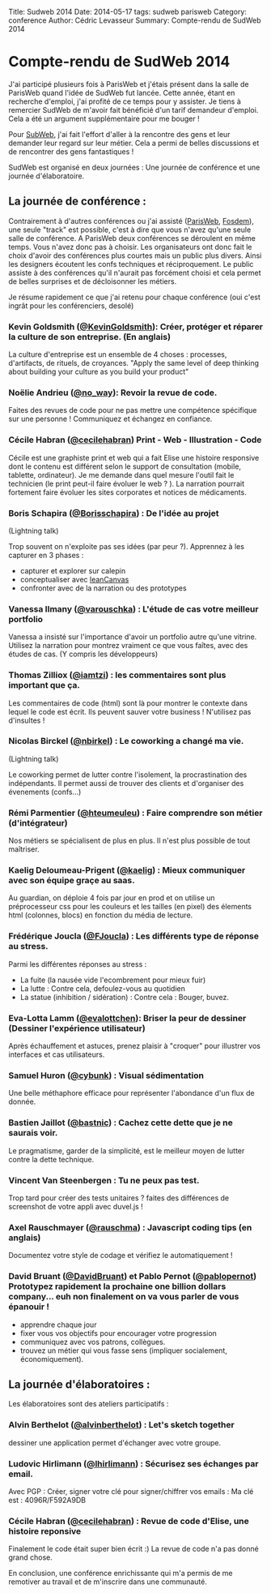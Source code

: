 Title: Sudweb 2014
Date: 2014-05-17
tags: sudweb parisweb
Category: conference
Author: Cédric Levasseur
Summary: Compte-rendu de SudWeb 2014

Compte-rendu de SudWeb 2014
===========================

J'ai participé plusieurs fois à ParisWeb et j'étais présent dans la salle
de ParisWeb quand l'idée de SudWeb fut lancée. Cette année, étant en 
recherche d'emploi, j'ai profité de ce temps pour y assister. Je tiens à
remercier SudWeb de m'avoir fait bénéficié d'un tarif demandeur d'emploi. Cela
a été un argument supplémentaire pour me bouger !

Pour [SubWeb](http://www.sudweb.fr), j'ai fait l'effort d'aller à la rencontre des gens et leur demander 
leur regard sur leur métier. Cela a permi de belles discussions et de rencontrer
des gens fantastiques ! 

SudWeb est organisé en deux journées : Une journée de conférence et une journée d'élaboratoire.

La journée de conférence :
--------------------------

Contrairement à d'autres conférences ou j'ai assisté ([ParisWeb](http://www.paris-web.fr), [Fosdem](http://www.fosdem.org)), une seule "track" est possible,
c'est à dire que vous n'avez qu'une seule salle de conférence. A ParisWeb deux conférences se déroulent
en même temps. Vous n'avez donc pas à choisir. Les organisateurs ont donc fait le choix d'avoir des 
conférences plus courtes mais un public plus divers. Ainsi les designers écoutent les confs techniques et
réciproquement. Le public assiste à des conférences qu'il n'aurait pas forcément choisi et cela permet
de belles surprises et de décloisonner les métiers.

Je résume rapidement ce que j'ai retenu pour chaque conférence (oui c'est ingrât pour les conférenciers, desolé) 

### Kevin Goldsmith ([@KevinGoldsmith](http://www.twitter.com/@KevinGoldsmith)): Créer, protéger et réparer la culture de son entreprise. (En anglais)

La culture d'entreprise est un ensemble de 4 choses : processes, d'artifacts, de rituels, de croyances.
"Apply the same level of deep thinking about building your culture as you build your product"

### Noëlie Andrieu ([@no_way](http://www.twitter.com/@no_way)): Revoir la revue de code.

Faites des revues de code pour ne pas mettre une compétence spécifique sur une personne ! Communiquez et échangez en confiance.

### Cécile Habran ([@cecilehabran](http://www.twitter.com/@cecilehabran)) Print - Web - Illustration - Code

Cécile est une graphiste print et web qui a fait Elise une histoire responsive dont le contenu est différent selon le support de consultation
(mobile, tablette, ordinateur). 
Je me demande dans quel mesure l'outil fait le technicien (le print peut-il faire évoluer le web ? ). La narration pourrait fortement
faire évoluer les sites corporates et notices de médicaments.

### Boris Schapira ([@Borisschapira](http://www.twitter.com/@BorisChapira)) : De l'idée au projet 
(Lightning talk)

Trop souvent on n'exploite pas ses idées (par peur ?). Apprennez à les capturer en 3 phases : 
- capturer et explorer sur calepin
- conceptualiser avec [leanCanvas](http://blog.xebia.fr/2013/07/29/se-lancer-dans-le-lean-startup-avec-le-lean-canvas-part-1/)
- confronter avec de la narration ou des prototypes

### Vanessa Ilmany ([@varouschka](http://www.twitter.com/@varouschka)) : L'étude de cas votre meilleur portfolio

Vanessa a insisté sur l'importance d'avoir un portfolio autre qu'une vitrine. Utilisez la narration pour montrez vraiment
ce que vous faîtes, avec des études de cas. (Y compris les développeurs)

### Thomas Zilliox ([@iamtzi](http://www.twitter.com/@iamtzi)) : les commentaires sont plus important que ça.
Les commentaires de code (html) sont là pour montrer le contexte dans lequel le code est écrit.
Ils peuvent sauver votre business ! N'utilisez pas d'insultes !

### Nicolas Birckel ([@nbirkel](http://www.twitter.com/@nbirkel)) : Le coworking a changé ma vie.
(Lightning talk)
 
Le coworking permet de lutter contre l'isolement, la procrastination des indépendants. Il permet aussi
de trouver des clients et d'organiser des évenements (confs...) 

### Rémi Parmentier ([@hteumeuleu](http://www.twitter.com/@hteumeuleu)) : Faire comprendre son métier (d'intégrateur)

Nos métiers se spécialisent de plus en plus. Il n'est plus possible de tout maîtriser.

### Kaelig Deloumeau-Prigent ([@kaelig](http://www.twitter.com/@kaelig)) : Mieux communiquer avec son équipe graçe au saas.

Au guardian, on déploie 4 fois par jour en prod et on utilise un préprocesseur css pour les couleurs et les tailles (en pixel)
des élements html (colonnes, blocs) en fonction du média de lecture.

### Frédérique Joucla ([@FJoucla](http://www.twitter.com/@FJoucla)) : Les différents type de réponse au stress.

Parmi les différentes réponses au stress : 
- La fuite (la nausée vide l'ecombrement pour mieux fuir)
- La lutte : Contre cela, defoulez-vous au quotidien
- La statue (inhibition / sidération) : Contre cela : Bouger, buvez.

### Eva-Lotta Lamm ([@evalottchen](http://www.twitter.com/@evalottchen)): Briser la peur de dessiner (Dessiner l'expérience utilisateur) 

Après échauffement et astuces, prenez plaisir à "croquer" pour illustrer vos interfaces et cas utilisateurs.

### Samuel Huron ([@cybunk](http://www.twitter.com/@cybunk)) : Visual sédimentation

Une belle méthaphore efficace pour représenter l'abondance d'un flux de donnée. 

### Bastien Jaillot ([@bastnic](http://www.twitter.com/@bastnic)) : Cachez cette dette que je ne saurais voir.

Le pragmatisme, garder de la simplicité, est le meilleur moyen de lutter contre la dette technique.

### Vincent Van Steenbergen : Tu ne peux pas test.

Trop tard pour créer des tests unitaires ? faites des différences de screenshot de votre appli avec duvel.js ! 

### Axel Rauschmayer ([@rauschma](http://www.twitter.com/@rauschma)) : Javascript coding tips (en anglais)

Documentez votre style de codage et vérifiez le automatiquement !

### David Bruant ([@DavidBruant](http://www.twitter.com/@DavidBruant)) et Pablo Pernot ([@pablopernot](http://www.twitter.com/@pablopernot)) Prototypez rapidement la prochaine one billion dollars company... euh non finalement on va vous parler de vous épanouir !

- apprendre chaque jour
- fixer vous vos objectifs pour encourager votre progression 
- communiquez avec vos patrons, collègues.
- trouvez un métier qui vous fasse sens (impliquer socialement, économiquement).


La journée d'élaboratoires :
----------------------------

Les élaboratoires sont des ateliers participatifs :

### Alvin Berthelot ([@alvinberthelot](http://www.twitter.com/@alvinberthelot)) : Let's sketch together
dessiner une application permet d'échanger avec votre groupe.

### Ludovic Hirlimann ([@lhirlimann](http://www.twitter.com/@lhirlimann)) : Sécurisez ses échanges par email. 
Avec PGP : Créer, signer votre clé pour signer/chiffrer vos emails : Ma clé est : 4096R/F592A9DB


### Cécile Habran ([@cecilehabran](http://www.twitter.com/@cecilehabran)) : Revue de code d'Elise, une histoire reponsive 
Finalement le code était super bien écrit :) La revue de code n'a pas donné grand chose.

En conclusion, une conférence enrichissante qui m'a permis de me remotiver au travail et de m'inscrire dans une communauté.
